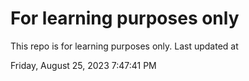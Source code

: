 # For learning purposes only
This repo is for learning purposes only.
Last updated at

Friday, August 25, 2023 7:47:41 PM

